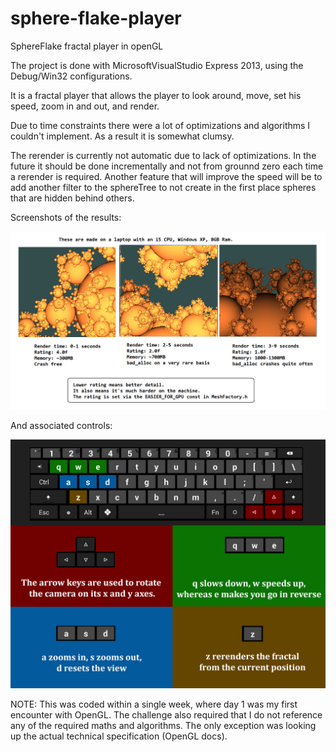 # sphere-flake-player
SphereFlake fractal player in openGL

The project is done with MicrosoftVisualStudio Express 2013, using the Debug/Win32 configurations.

It is a fractal player that allows the player to look around, move, set his speed, zoom in and out, and render.

Due to time constraints there were a lot of optimizations and algorithms I couldn't implement. As a result it is somewhat clumsy.

The rerender is currently not automatic due to lack of optimizations. In the future it should be done incrementally and not from grounnd zero each time a rerender is required. Another feature that will improve the speed will be to add another filter to the sphereTree to not create in the first place spheres that are hidden behind others.

Screenshots of the results:

<img src="https://github.com/perushinkov/sphere-flake-player/blob/master/demo_images/quality.png">

And associated controls:

<img src="https://github.com/perushinkov/sphere-flake-player/blob/master/demo_images/controls.jpg">

NOTE: 
  This was coded within a single week, where day 1 was my first encounter with OpenGL.
  The challenge also required that I do not reference any of the required maths and algorithms.
  The only exception was looking up the actual technical specification (OpenGL docs).
